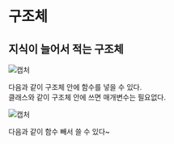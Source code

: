 # 구조체

## 지식이 늘어서 적는 구조체 

![캡처](https://user-images.githubusercontent.com/43857226/68310470-692f9380-00f3-11ea-9535-208eb1d3df24.PNG) </br>

다음과 같이 구조체 안에 함수를 넣을 수 있다.</br>
클래스와 같이 구조체 안에 쓰면 매개변수는 필요없다. </br> 

![캡처](https://user-images.githubusercontent.com/43857226/68313034-4901d380-00f7-11ea-920b-c317cbd8d315.PNG) </br>

다음과 같이 함수 빼서 쓸 수 있다~ </br>



